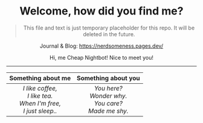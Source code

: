 <div align="center">

  # Welcome, how did you find me?
  
  > This file and text is just temporary placeholder for this repo. It will be deleted in the future.

  Journal & Blog: https://nerdsomeness.pages.dev/
  
  Hi, me Cheap Nightbot! Nice to meet you!

  ---

<!--
  ## Something about me
  
  *I like coffee,* <br/>
  *I like tea.* <br/>
  *When I'm free,* <br/>
  *I just sleep..* <br/>
  
  ## Somethig about you
  
  *You here?* <br/>
  *Wonder why.* <br/>
  *You care?* <br/>
  *Made me shy.* <br/>
-->

  |                                   Something about me                                  |                             Something about you                           |
  | :-----------------------------------------------------------------------------------: | :-----------------------------------------------------------------------: |
  | *I like coffee,* <br/>*I like tea.* <br/>*When I'm free,* <br/>*I just sleep..* <br/> | *You here?* <br/>*Wonder why.* <br/>*You care?* <br/>*Made me shy.* <br/> |

</div>
